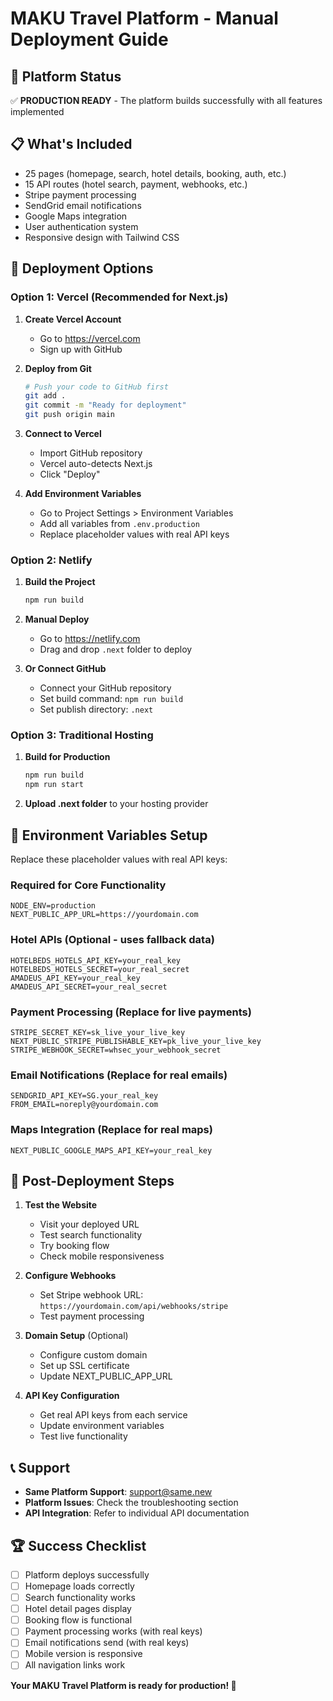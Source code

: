 # MAKU Travel Platform - Manual Deployment Guide

## 🎯 Platform Status
✅ **PRODUCTION READY** - The platform builds successfully with all features implemented

## 📋 What's Included
- 25 pages (homepage, search, hotel details, booking, auth, etc.)
- 15 API routes (hotel search, payment, webhooks, etc.)
- Stripe payment processing
- SendGrid email notifications
- Google Maps integration
- User authentication system
- Responsive design with Tailwind CSS

## 🚀 Deployment Options

### Option 1: Vercel (Recommended for Next.js)

1. **Create Vercel Account**
   - Go to https://vercel.com
   - Sign up with GitHub

2. **Deploy from Git**
   ```bash
   # Push your code to GitHub first
   git add .
   git commit -m "Ready for deployment"
   git push origin main
   ```

3. **Connect to Vercel**
   - Import GitHub repository
   - Vercel auto-detects Next.js
   - Click "Deploy"

4. **Add Environment Variables**
   - Go to Project Settings > Environment Variables
   - Add all variables from `.env.production`
   - Replace placeholder values with real API keys

### Option 2: Netlify

1. **Build the Project**
   ```bash
   npm run build
   ```

2. **Manual Deploy**
   - Go to https://netlify.com
   - Drag and drop `.next` folder to deploy

3. **Or Connect GitHub**
   - Connect your GitHub repository
   - Set build command: `npm run build`
   - Set publish directory: `.next`

### Option 3: Traditional Hosting

1. **Build for Production**
   ```bash
   npm run build
   npm run start
   ```

2. **Upload .next folder** to your hosting provider

## 🔧 Environment Variables Setup

Replace these placeholder values with real API keys:

### Required for Core Functionality
```env
NODE_ENV=production
NEXT_PUBLIC_APP_URL=https://yourdomain.com
```

### Hotel APIs (Optional - uses fallback data)
```env
HOTELBEDS_HOTELS_API_KEY=your_real_key
HOTELBEDS_HOTELS_SECRET=your_real_secret
AMADEUS_API_KEY=your_real_key
AMADEUS_API_SECRET=your_real_secret
```

### Payment Processing (Replace for live payments)
```env
STRIPE_SECRET_KEY=sk_live_your_live_key
NEXT_PUBLIC_STRIPE_PUBLISHABLE_KEY=pk_live_your_live_key
STRIPE_WEBHOOK_SECRET=whsec_your_webhook_secret
```

### Email Notifications (Replace for real emails)
```env
SENDGRID_API_KEY=SG.your_real_key
FROM_EMAIL=noreply@yourdomain.com
```

### Maps Integration (Replace for real maps)
```env
NEXT_PUBLIC_GOOGLE_MAPS_API_KEY=your_real_key
```

## 🔄 Post-Deployment Steps

1. **Test the Website**
   - Visit your deployed URL
   - Test search functionality
   - Try booking flow
   - Check mobile responsiveness

2. **Configure Webhooks**
   - Set Stripe webhook URL: `https://yourdomain.com/api/webhooks/stripe`
   - Test payment processing

3. **Domain Setup** (Optional)
   - Configure custom domain
   - Set up SSL certificate
   - Update NEXT_PUBLIC_APP_URL

4. **API Key Configuration**
   - Get real API keys from each service
   - Update environment variables
   - Test live functionality

## 📞 Support

- **Same Platform Support**: support@same.new
- **Platform Issues**: Check the troubleshooting section
- **API Integration**: Refer to individual API documentation

## 🏆 Success Checklist

- [ ] Platform deploys successfully
- [ ] Homepage loads correctly
- [ ] Search functionality works
- [ ] Hotel detail pages display
- [ ] Booking flow is functional
- [ ] Payment processing works (with real keys)
- [ ] Email notifications send (with real keys)
- [ ] Mobile version is responsive
- [ ] All navigation links work

**Your MAKU Travel Platform is ready for production! 🎉**
